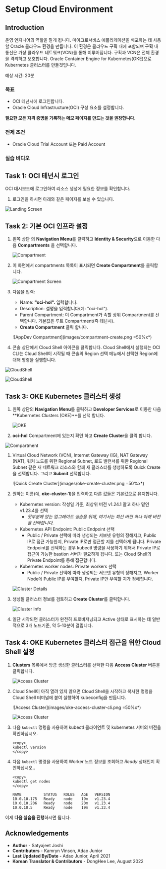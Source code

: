 # Setup Cloud Environment

## Introduction

운영 엔지니어의 역할을 맡게 됩니다. 마이크로서비스 애플리케이션을 배포하는 데 사용할 Oracle 클라우드 환경을 만듭니다. 이 환경은 클라우드 구획 내에 포함되며 구획 내 통신은 가상 클라우드 네트워크(VCN)를 통해 이루어집니다. 구획과 VCN은 전체 환경을 격리하고 보호합니다. Oracle Container Engine for Kubernetes(OKE)으로 Kubernetes 클러스터를 만들것입니다.

예상 시간: 20분

### 목표

- OCI 테넌시에 로그인합니다.
- Oracle Cloud Infrastructure(OCI) 구성 요소를 설정합니다.

**필요한 모든 자격 증명을 기록하는 메모 페이지를 만드는 것을 권장합니다.**

### 전제 조건

- Oracle Cloud Trial Account 또는 Paid Account

### 실습 비디오

[](youtube:sF-9e6yHBHI)


## Task 1: OCI 테넌시 로그인

   OCI 대시보드에 로그인하여 리소스 생성에 필요한 정보를 확인합니다.

1. 로그인을 하시면 아래와 같은 페이지를 보실 수 있습니다.

  ![Landing Screen](images/landing-screen-2.png " ")


## Task 2: 기본 OCI 인프라 설정

1. 왼쪽 상단 의 **Navigation Menu**를 클릭하고 **Identity & Security**으로 이동한 다음 **Compartments** 을 선택합니다.

   ![Compartment](images/id-compartment.png " ")

1. 이 화면에서 compartments 목록이 표시되면 **Create Compartment**를 클릭합니다.

   ![Compartment Screen](images/compartment-screen.png " ")

1. 다음을 입력:
      - Name: **"oci-hol".** 입력합니다.
      - Description: 설명을 입력합니다(예: "oci-hol").
      - Parent Compartment: 이 Compartment가 속할 상위 Compartment를 선택합니다. 기본값은 루트 Compartment(즉 테넌시).
      - **Create Compartment** 클릭 합니다.

      ![AppDev Compartment](images/compartment-create.png =50%x*)

1. 콘솔 상단에서 Cloud Shell 아이콘을 클릭합니다. Cloud Shell에서 실행되는 OCI CLI는 Cloud Shell이 ​​시작될 때 콘솔의 Region 선택 메뉴에서 선택한 Region에 대해 명령을 실행합니다.

  ![CloudShell](images/cloudshell-1.png " ")

  ![CloudShell](images/cloudshell-2.png " ")


## Task 3: OKE Kubernetes 클러스터 생성

1. 왼쪽 상단의 **Navigation Menu**를 클릭하고 **Developer Services**로 이동한 다음 **Kubernetes Clusters (OKE)**를 선택 합니다.

    ![OKE](images/developer-oke.png " ")

1. **oci-hol** Compartment에 있는지 확인 하고 **Create Cluster**을 클릭 합니다.

  ![Compartment](images/create-cluster.png " ")

1. Virtual Cloud Network (VCN), Internet Gateway (IG), NAT Gateway (NAT), 워커 노드를 위한 Regional Subnet, 로드 밸런서를 위한 Regional Subnet 같은 새 네트워크 리소스와 함께 새 클러스터를 생성하도록 Quick Create을 선택합니다. 그리고 **Submit** 선택합니다.

   ![Quick Create Cluster](images/oke-create-cluster.png =50%x*)

1. 원하는 이름(예, **oke-cluster-1**)을 입력하고 다른 값들은 기본값으로 유지합니다.

      - Kubernetes version: 작성일 기준, 최상위 버전 v1.24.1 말고 하나 밑인 v1.23.4를 선택
        * *뒷부분에 있는 업그레이드 실습을 위해, 여기서는 최신 버전 하나 아래 버전을 선택합니다.*
      - Kubernetes API Endpoint: Public Endpoint 선택
        * Public / Private 선택에 따라 생성되는 서브넷 유형의 정해지고, Public IP로 접근 가능한지, Private IP로만 접근할 지를 선택하게 됩니다. Private Endpoint를 선택하는 경우 kubectl 명령을 사용하기 위해서 Private IP로 접근이 가능한 bastion 서버가 필요하게 됩니다. 또는 Cloud Shell의 Private Endpoint를 통해 접근합니다.
      - Kubernetes worker nodes: Private workers 선택
        * Public / Private 선택에 따라 생성되는 서브넷 유형의 정해지고, Worker Node에 Public IP를 부여할지, Private IP만 부여할 지가 정해집니다.

   ![Cluster Details](images/oke-create-cluster-details.png " ")

1. 생성될 클러스터 정보를 검토하고 **Create Cluster**를 클릭합니다.

   ![Cluster Info](images/oke-create-cluster-details-review.png " ")

1. 일단 시작되면 클러스터가 완전히 프로비저닝되고 Active 상태로 표시하는 데 일반적으로 3개 노드기준, 약 5-10분이 걸립니다.


## Task 4: OKE Kubernetes 클러스터 접근을 위한 Cloud Shell 설정

1. **Clusters** 목록에서 방금 생성한 클러스터를 선택한 다음 **Access Cluster** 버튼을 클릭합니다.

   ![Access Cluster](images/oke-access-cluster.png " ")

1. Cloud Shell이 ​​아직 열려 있지 않으면 Cloud Shell을 시작하고 복사한 명령을 Cloud Shell 터미널에 붙여 실행하여 kubeconfig을 만듭니다.

   ![Access Cluster](images/oke-access-cluster-cli.png =50%x*)

   ![Access Cluster](images/oke-cloud-shell-create-kubeconfig.png " ")

1. 다음 `kubectl` 명령을 사용하여 kubectl 클라이언트 및 kubernetes 서버의 버전을 확인하십시오.

    ````shell
    <copy>
    kubectl version
    </copy>
    ````

1. 다음 `kubectl` 명령을 사용하여 Worker 노드 정보를 조회하고 _Ready_ 상태인지 확인하십시오..

    ````shell
    <copy>
    kubectl get nodes
    </copy>
    ````

    ````shell
    NAME          STATUS   ROLES   AGE   VERSION
    10.0.10.175   Ready    node    19m   v1.23.4
    10.0.10.206   Ready    node    20m   v1.23.4
    10.0.10.5     Ready    node    19m   v1.23.4
    ````

이제 **다음 실습을 진행**하시면 됩니다.

## Acknowledgements

- **Author** - Satyajeet Joshi
- **Contributors** -  Kamryn Vinson, Adao Junior
- **Last Updated By/Date** - Adao Junior, April 2021
- **Korean Translator & Contributors** - DongHee Lee, August 2022
